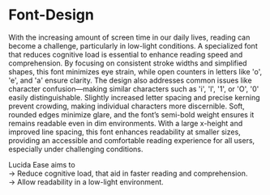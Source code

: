 # Font-Design

With the increasing amount of screen time in our daily lives, reading can become a challenge, particularly in low-light conditions. A specialized font that reduces cognitive load is essential to enhance reading speed and comprehension. By focusing on consistent stroke widths and simplified shapes, this font minimizes eye strain, while open counters in letters like 'o', 'e', and 'a' ensure clarity. The design also addresses common issues like character confusion—making similar characters such as 'i', 'l', '1', or 'O', '0' easily distinguishable. Slightly increased letter spacing and precise kerning prevent crowding, making individual characters more discernible. Soft, rounded edges minimize glare, and the font’s semi-bold weight ensures it remains readable even in dim environments. With a large x-height and improved line spacing, this font enhances readability at smaller sizes, providing an accessible and comfortable reading experience for all users, especially under challenging conditions.


Lucida Ease aims to  
-> Reduce cognitive load, that aid in faster reading and comprehension.   
-> Allow readability in a low-light environment.


